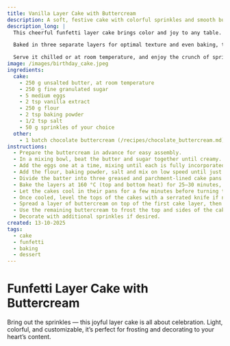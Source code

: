 ```yaml
---
title: Vanilla Layer Cake with Buttercream
description: A soft, festive cake with colorful sprinkles and smooth buttercream — perfect for celebrations.
description_long: |
  This cheerful funfetti layer cake brings color and joy to any table. Made with a simple batter of butter, sugar, eggs, and self-raising flour, it’s elevated by a generous handful of rainbow sprinkles.

  Baked in three separate layers for optimal texture and even baking, the cake is light, buttery, and ideal for frosting with your favorite buttercream. Whether for birthdays, gatherings, or just a treat-yourself moment, this cake promises a slice of happiness.

  Serve it chilled or at room temperature, and enjoy the crunch of sprinkles in every bite.
image: /images/birthday_cake.jpeg
ingredients:
  cake:
    - 250 g unsalted butter, at room temperature
    - 250 g fine granulated sugar
    - 5 medium eggs
    - 2 tsp vanilla extract
    - 250 g flour
    - 2 tsp baking powder
    - 1/2 tsp salt
    - 50 g sprinkles of your choice
  other:
    - 1 batch chocolate buttercream (/recipes/chocolate_buttercream.md)
instructions:
  - Prepare the buttercream in advance for easy assembly.
  - In a mixing bowl, beat the butter and sugar together until creamy.
  - Add the eggs one at a time, mixing until each is fully incorporated before adding the next. Add the vanilla extract.
  - Add the flour, baking powder, salt and mix on low speed until just combined. Do not overmix.
  - Divide the batter into three greased and parchment-lined cake pans. This ensures even baking and better results than using a single large pan.
  - Bake the layers at 160 °C (top and bottom heat) for 25–30 minutes, until golden and a skewer comes out clean.
  - Let the cakes cool in their pans for a few minutes before turning them out onto a wire rack to cool completely.
  - Once cooled, level the tops of the cakes with a serrated knife if necessary.
  - Spread a layer of buttercream on top of the first cake layer, then place the second layer on top. Repeat with the third layer.
  - Use the remaining buttercream to frost the top and sides of the cake.
  - Decorate with additional sprinkles if desired.
created: 13-10-2025
tags:
  - cake
  - funfetti
  - baking
  - dessert
---
```


# Funfetti Layer Cake with Buttercream

Bring out the sprinkles — this joyful layer cake is all about celebration. Light, colorful, and customizable, it’s perfect for frosting and decorating to your heart’s content.
